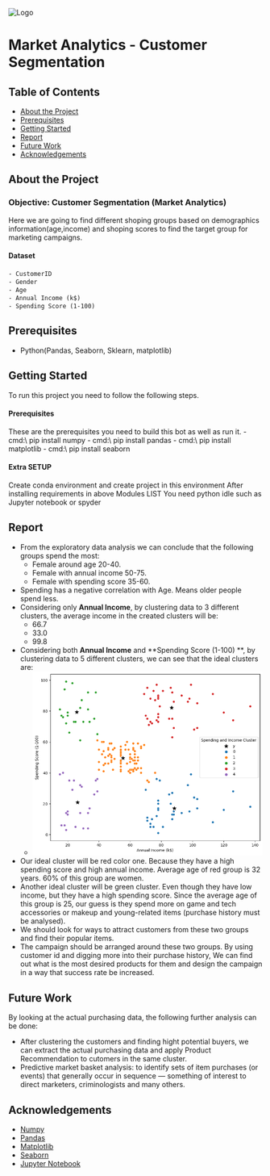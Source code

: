 
![Logo](https://miro.medium.com/v2/resize:fit:770/1*I84-PCI-kCuSkd7vDt_luQ.png)


# Market Analytics - Customer Segmentation

## Table of Contents
* [About the Project](#about-the-project)
* [Prerequisites](#Prerequisites)
* [Getting Started](#getting-started)
* [Report](#report)
* [Future Work](#Future-Work)
* [Acknowledgements](#acknowledgements)




## About the Project
### Objective: Customer Segmentation (Market Analytics)
Here we are going to find different shoping groups based on demographics information(age,income) and shoping scores to find the target group for marketing campaigns.
#### Dataset
    - CustomerID	
    - Gender	
    - Age	
    - Annual Income (k$)	
    - Spending Score (1-100)


## Prerequisites
- Python(Pandas, Seaborn, Sklearn, matplotlib)

## Getting Started
To run this project you need to follow the following steps.

#### Prerequisites
These are the prerequisites you need to build this bot as well as run it.
    - cmd:\ pip install numpy
    - cmd:\ pip install pandas
    - cmd:\ pip install matplotlib
    - cmd:\ pip install seaborn

#### Extra SETUP
Create conda environment and create project in this environment
After installing requirements in above Modules LIST
You need python idle such as Jupyter notebook or spyder

## Report
- From the exploratory data analysis we can conclude that the following groups spend the most:
    - Female around age 20-40.
    - Female with annual income 50-75.
    - Female with spending score 35-60.
- Spending has a negative correlation with Age. Means older people spend less.
- Considering only **Annual Income**, by clustering data to 3 different clusters, the average income in the created clusters will be:
    - 66.7
    - 33.0
    - 99.8
- Considering both **Annual Income** and **Spending Score (1-100) **, by clustering data to 5 different clusters, we can see that the ideal clusters are:
  - ![img.png](img.png)
- Our ideal cluster will be red color one. Because they have a high spending score and high annual income. 
Average age of red group is 32 years. 60% of this group are women. 
- Another ideal cluster will be green cluster. Even though they have low income, but they have a high spending score. 
Since the average age of this group is 25, our guess is they spend more on game and tech accessories or makeup and young-related items (purchase history must be analysed).
- We should look for ways to attract customers from these two groups and find their popular items.
- The campaign should be arranged around these two groups. By using customer id and digging more into their purchase history, 
We can find out what is the most desired products for them and design the campaign in a way that success rate be increased.

## Future Work
  By looking at the actual purchasing data, the following further analysis can be done:
  * After clustering the customers and finding hight potential buyers, we can extract the actual purchasing data and apply Product Recommendation to cutomers in the same cluster.
  * Predictive market basket analysis: to identify sets of item purchases (or events) that generally occur in sequence — something of interest to direct marketers, criminologists and many others.


## Acknowledgements
- [Numpy](#https://numpy.org/)
- [Pandas](#https://pandas.pydata.org/)
- [Matplotlib](#https://matplotlib.org/)
- [Seaborn](#https://seaborn.pydata.org/)
- [Jupyter Notebook](#jupyter.org)



